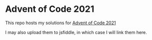 # Advent of Code 2021

This repo hosts my solutions for [Advent of Code 2021](https://adventofcode.com/2021)

I may also upload them to jsfiddle, in which case I will link them here.

